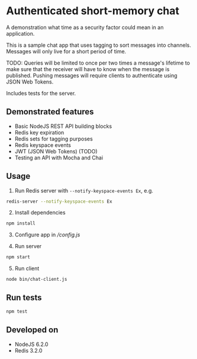 # Authenticated short-memory chat

A demonstration what time as a security factor could mean in an application.

This is a sample chat app that uses tagging to sort messages into channels.
Messages will only live for a short period of time.

TODO:
Queries will be limited to once per two times a message's lifetime to make sure
that the receiver will have to know when the message is published. Pushing
messages will require clients to authenticate using JSON Web Tokens.

Includes tests for the server.

## Demonstrated features

- Basic NodeJS REST API building blocks
- Redis key expiration
- Redis sets for tagging purposes
- Redis keyspace events
- JWT (JSON Web Tokens) (TODO)
- Testing an API with Mocha and Chai

## Usage

1. Run Redis server with ```--notify-keyspace-events Ex```, e.g.
```sh
redis-server --notify-keyspace-events Ex
```

2. Install dependencies

```sh
npm install
```

3. Configure app in _/config.js_

4. Run server

```sh
npm start
```

5. Run client
```sh
node bin/chat-client.js
```

## Run tests

```sh
npm test
```

## Developed on

- NodeJS 6.2.0
- Redis 3.2.0
